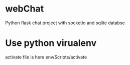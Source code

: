 # webChat
Python flask chat project with socketio and sqlite databse

# Use python virualenv
activate file is here
env/Scripts/activate
